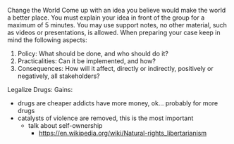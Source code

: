 Change the World
Come up with an idea you believe would make the world a better place. You must explain your idea in front of the group for a maximum of 5 minutes. You may use support notes, no other material, such as videos or presentations, is allowed. When preparing your case keep in mind the following aspects:
1. Policy: What should be done, and who should do it?
2. Practicalities: Can it be implemented, and how?
3. Consequences: How will it affect, directly or indirectly, positively or negatively, all stakeholders?


Legalize Drugs:
Gains:
  * drugs are cheaper addicts have more money, ok... probably for more drugs
  * catalysts of violence are removed, this is the most important
    * talk about self-ownership
      * https://en.wikipedia.org/wiki/Natural-rights_libertarianism